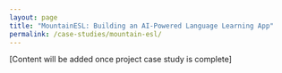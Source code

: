```yaml
---
layout: page
title: "MountainESL: Building an AI-Powered Language Learning App"
permalink: /case-studies/mountain-esl/
---
```


[Content will be added once project case study is complete]

